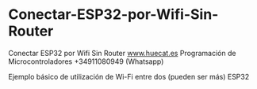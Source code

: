 # Conectar-ESP32-por-Wifi-Sin-Router
Conectar ESP32 por Wifi Sin Router
www.huecat.es
Programación de Microcontroladores 
+34911080949 (Whatsapp)

Ejemplo básico de utilización de Wi-Fi entre dos (pueden ser más) ESP32 
